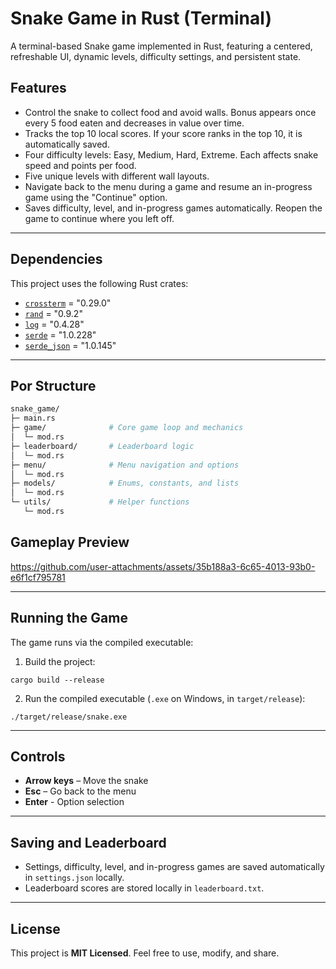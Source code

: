 # Snake Game in Rust (Terminal)

A terminal-based Snake game implemented in Rust, featuring a centered, refreshable UI, dynamic levels, difficulty settings, and persistent state.

## Features

* Control the snake to collect food and avoid walls. Bonus appears once every 5 food eaten and decreases in value over time.
* Tracks the top 10 local scores. If your score ranks in the top 10, it is automatically saved.
* Four difficulty levels: Easy, Medium, Hard, Extreme. Each affects snake speed and points per food.
* Five unique levels with different wall layouts.
* Navigate back to the menu during a game and resume an in-progress game using the "Continue" option.
* Saves difficulty, level, and in-progress games automatically. Reopen the game to continue where you left off.

---


## Dependencies

This project uses the following Rust crates:

* [`crossterm`](https://crates.io/crates/crossterm) = "0.29.0"
* [`rand`](https://crates.io/crates/rand) = "0.9.2"
* [`log`](https://crates.io/crates/log) = "0.4.28"
* [`serde`](https://crates.io/crates/serde) = "1.0.228"
* [`serde_json`](https://crates.io/crates/serde_json) = "1.0.145"

---

## Por Structure
```bash
snake_game/
├─ main.rs
├─ game/              # Core game loop and mechanics
│  └─ mod.rs           
├─ leaderboard/       # Leaderboard logic
│  └─ mod.rs           
├─ menu/              # Menu navigation and options
│  └─ mod.rs           
├─ models/            # Enums, constants, and lists
│  └─ mod.rs           
└─ utils/             # Helper functions
   └─ mod.rs
```


## Gameplay Preview

https://github.com/user-attachments/assets/35b188a3-6c65-4013-93b0-e6f1cf795781

---

## Running the Game

The game runs via the compiled executable:

1. Build the project:

```
cargo build --release
```

2. Run the compiled executable (`.exe` on Windows, in `target/release`):

```
./target/release/snake.exe
```

---

## Controls

* **Arrow keys** – Move the snake
* **Esc** – Go back to the menu
* **Enter** - Option selection

---

## Saving and Leaderboard

* Settings, difficulty, level, and in-progress games are saved automatically in `settings.json` locally.
* Leaderboard scores are stored locally in `leaderboard.txt`.

---

## License

This project is **MIT Licensed**. Feel free to use, modify, and share.
